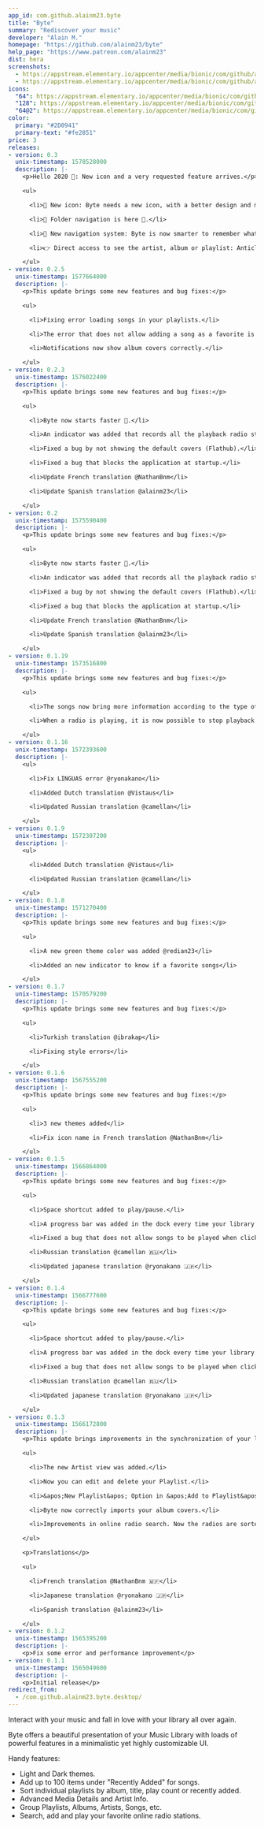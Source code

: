 ```yaml
---
app_id: com.github.alainm23.byte
title: "Byte"
summary: "Rediscover your music"
developer: "Alain M."
homepage: "https://github.com/alainm23/byte"
help_page: "https://www.patreon.com/alainm23"
dist: hera
screenshots:
  - https://appstream.elementary.io/appcenter/media/bionic/com/github/alainm23.byte/692E10F276D11932C4C6E6052EB3E8FD/screenshots/image-1_orig.png
  - https://appstream.elementary.io/appcenter/media/bionic/com/github/alainm23.byte/692E10F276D11932C4C6E6052EB3E8FD/screenshots/image-2_orig.png
icons:
  "64": https://appstream.elementary.io/appcenter/media/bionic/com/github/alainm23.byte/692E10F276D11932C4C6E6052EB3E8FD/icons/64x64/com.github.alainm23.byte_com.github.alainm23.byte.png
  "128": https://appstream.elementary.io/appcenter/media/bionic/com/github/alainm23.byte/692E10F276D11932C4C6E6052EB3E8FD/icons/128x128/com.github.alainm23.byte_com.github.alainm23.byte.png
  "64@2": https://appstream.elementary.io/appcenter/media/bionic/com/github/alainm23.byte/692E10F276D11932C4C6E6052EB3E8FD/icons/64x64@2/com.github.alainm23.byte_com.github.alainm23.byte.png
color:
  primary: "#2D0941"
  primary-text: "#fe2851"
price: 3
releases:
- version: 0.3
  unix-timestamp: 1578528000
  description: |-
    <p>Hello 2020 🎉️: New icon and a very requested feature arrives.</p>

    <ul>

      <li>🌟️ New icon: Byte needs a new icon, with a better design and make it more elementary. Thank you very much to @Fatih20 The new Byte icon looks great.</li>

      <li>📁️ Folder navigation is here 🚀️.</li>

      <li>🚀️ New navigation system: Byte is now smarter to remember what view you left behind.</li>

      <li>👉️ Direct access to see the artist, album or playlist: Anticlick to a song &gt; Go to &gt; select an option</li>

    </ul>
- version: 0.2.5
  unix-timestamp: 1577664000
  description: |-
    <p>This update brings some new features and bug fixes:</p>

    <ul>

      <li>Fixing error loading songs in your playlists.</li>

      <li>The error that does not allow adding a song as a favorite is fixed.</li>

      <li>Notifications now show album covers correctly.</li>

    </ul>
- version: 0.2.3
  unix-timestamp: 1576022400
  description: |-
    <p>This update brings some new features and bug fixes:</p>

    <ul>

      <li>Byte now starts faster 🚀️.</li>

      <li>An indicator was added that records all the playback radio station history.</li>

      <li>Fixed a bug by not showing the default covers (Flathub).</li>

      <li>Fixed a bug that blocks the application at startup.</li>

      <li>Update French translation @NathanBnm</li>

      <li>Update Spanish translation @alainm23</li>

    </ul>
- version: 0.2
  unix-timestamp: 1575590400
  description: |-
    <p>This update brings some new features and bug fixes:</p>

    <ul>

      <li>Byte now starts faster 🚀️.</li>

      <li>An indicator was added that records all the playback radio station history.</li>

      <li>Fixed a bug by not showing the default covers (Flathub).</li>

      <li>Fixed a bug that blocks the application at startup.</li>

      <li>Update French translation @NathanBnm</li>

      <li>Update Spanish translation @alainm23</li>

    </ul>
- version: 0.1.19
  unix-timestamp: 1573516800
  description: |-
    <p>This update brings some new features and bug fixes:</p>

    <ul>

      <li>The songs now bring more information according to the type of sort.</li>

      <li>When a radio is playing, it is now possible to stop playback and play again.</li>

    </ul>
- version: 0.1.16
  unix-timestamp: 1572393600
  description: |-
    <ul>

      <li>Fix LINGUAS error @ryonakano</li>

      <li>Added Dutch translation @Vistaus</li>

      <li>Updated Russian translation @camellan</li>

    </ul>
- version: 0.1.9
  unix-timestamp: 1572307200
  description: |-
    <ul>

      <li>Added Dutch translation @Vistaus</li>

      <li>Updated Russian translation @camellan</li>

    </ul>
- version: 0.1.8
  unix-timestamp: 1571270400
  description: |-
    <p>This update brings some new features and bug fixes:</p>

    <ul>

      <li>A new green theme color was added @redian23</li>

      <li>Added an new indicator to know if a favorite songs</li>

    </ul>
- version: 0.1.7
  unix-timestamp: 1570579200
  description: |-
    <p>This update brings some new features and bug fixes:</p>

    <ul>

      <li>Turkish translation @ibrakap</li>

      <li>Fixing style errors</li>

    </ul>
- version: 0.1.6
  unix-timestamp: 1567555200
  description: |-
    <p>This update brings some new features and bug fixes:</p>

    <ul>

      <li>3 new themes added</li>

      <li>Fix icon name in French translation @NathanBnm</li>

    </ul>
- version: 0.1.5
  unix-timestamp: 1566864000
  description: |-
    <p>This update brings some new features and bug fixes:</p>

    <ul>

      <li>Space shortcut added to play/pause.</li>

      <li>A progress bar was added in the dock every time your library is synchronized.</li>

      <li>Fixed a bug that does not allow songs to be played when clicking.</li>

      <li>Russian translation @camellan 🇷🇺️</li>

      <li>Updated japanese translation @ryonakano 🇯🇵️</li>

    </ul>
- version: 0.1.4
  unix-timestamp: 1566777600
  description: |-
    <p>This update brings some new features and bug fixes:</p>

    <ul>

      <li>Space shortcut added to play/pause.</li>

      <li>A progress bar was added in the dock every time your library is synchronized.</li>

      <li>Fixed a bug that does not allow songs to be played when clicking.</li>

      <li>Russian translation @camellan 🇷🇺️</li>

      <li>Updated japanese translation @ryonakano 🇯🇵️</li>

    </ul>
- version: 0.1.3
  unix-timestamp: 1566172800
  description: |-
    <p>This update brings improvements in the synchronization of your library as well as some new features</p>

    <ul>

      <li>The new Artist view was added.</li>

      <li>Now you can edit and delete your Playlist.</li>

      <li>&apos;New Playlist&apos; Option in &apos;Add to Playlist&apos; Popover.</li>

      <li>Byte now correctly imports your album covers.</li>

      <li>Improvements in online radio search. Now the radios are sorted by the number of positive votes.</li>

    </ul>

    <p>Translations</p>

    <ul>

      <li>French translation @NathanBnm 🇲🇫️</li>

      <li>Japanese translation @ryonakano 🇯🇵️</li>

      <li>Spanish translation @alainm23</li>

    </ul>
- version: 0.1.2
  unix-timestamp: 1565395200
  description: |-
    <p>Fix some error and performance improvement</p>
- version: 0.1.1
  unix-timestamp: 1565049600
  description: |-
    <p>Initial release</p>
redirect_from:
  - /com.github.alainm23.byte.desktop/
---
```


<p>Interact with your music and fall in love with your library all over again.</p>
<p>Byte offers a beautiful presentation of your Music Library with loads of powerful features in a minimalistic yet highly customizable UI.</p>
<p>Handy features:</p>
<ul>
  <li>Light and Dark themes.</li>
  <li>Add up to 100 items under &quot;Recently Added&quot; for songs.</li>
  <li>Sort individual playlists by album, title, play count or recently added.</li>
  <li>Advanced Media Details and Artist Info.</li>
  <li>Group Playlists, Albums, Artists, Songs, etc.</li>
  <li>Search, add and play your favorite online radio stations.</li>
</ul>